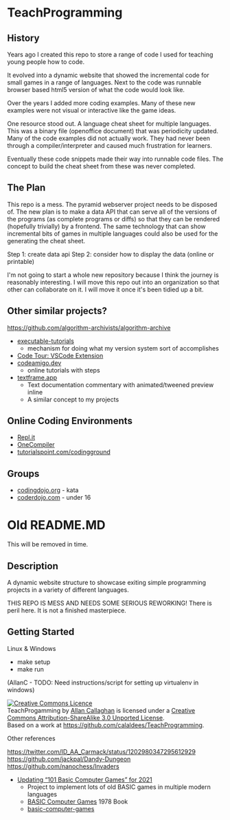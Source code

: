 TeachProgramming
================

History
-------

Years ago I created this repo to store a range of code I used for teaching young people how to code.

It evolved into a dynamic website that showed the incremental code for small games in a range of languages. Next to the code was runnable browser based html5 version of what the code would look like.

Over the years I added more coding examples. Many of these new examples were not visual or interactive like the game ideas.

One resource stood out. A language cheat sheet for multiple languages. This was a binary file (openoffice document) that was periodicity updated.
Many of the code examples did not actually work. They had never been through a compiler/interpreter and caused much frustration for learners.

Eventually these code snippets made their way into runnable code files. The concept to build the cheat sheet from these was never completed.


The Plan
--------

This repo is a mess. The pyramid webserver project needs to be disposed of.
The new plan is to make a data API that can serve all of the versions of the programs (as complete programs or diffs) so that they can be rendered (hopefully trivially) by a frontend.
The same technology that can show incremental bits of games in multiple languages could also be used for the generating the cheat sheet.

Step 1: create data api
Step 2: consider how to display the data (online or printable)

I'm not going to start a whole new repository because I think the journey is reasonably interesting.
I will move this repo out into an organization so that other can collaborate on it.
I will move it once it's been tidied up a bit.

Other similar projects?
-----------------------

https://github.com/algorithm-archivists/algorithm-archive
* [executable-tutorials](https://github.com/dharmatech/executable-tutorials)
    * mechanism for doing what my version system sort of accomplishes
* [Code Tour: VSCode Extension](https://marketplace.visualstudio.com/items?itemName=vsls-contrib.codetour)
* [codeamigo.dev](https://codeamigo.dev/)
    * online tutorials with steps
* [textframe.app](https://textframe.app/)
    * Text documentation commentary with animated/tweened preview inline
    * A similar concept to my projects

Online Coding Environments
--------------------------

* [Repl.it](https://replit.com/)
* [OneCompiler](https://onecompiler.com/)
* [tutorialspoint.com/codingground](https://www.tutorialspoint.com/codingground.htm)

Groups
------

* [codingdojo.org](https://codingdojo.org/) - kata
* [coderdojo.com](https://coderdojo.com/) - under 16

Old README.MD
=============

This will be removed in time.

Description
-----------

A dynamic website structure to showcase exiting simple programming projects
in a variety of different languages.

THIS REPO IS MESS AND NEEDS SOME SERIOUS REWORKING!
There is peril here.
It is not a finished masterpiece.

Getting Started
---------------

Linux & Windows
- make setup
- make run

(AllanC - TODO: Need instructions/script for setting up virtualenv in windows)


<a rel="license" href="http://creativecommons.org/licenses/by-sa/3.0/deed.en_GB"><img alt="Creative Commons Licence" style="border-width:0" src="http://i.creativecommons.org/l/by-sa/3.0/88x31.png" /></a><br /><span xmlns:dct="http://purl.org/dc/terms/" property="dct:title">TeachProgamming</span> by <a xmlns:cc="http://creativecommons.org/ns#" href="http://calaldees.tnkd.net/" property="cc:attributionName" rel="cc:attributionURL">Allan Callaghan</a> is licensed under a <a rel="license" href="http://creativecommons.org/licenses/by-sa/3.0/deed.en_GB">Creative Commons Attribution-ShareAlike 3.0 Unported License</a>.<br />Based on a work at <a xmlns:dct="http://purl.org/dc/terms/" href="https://github.com/calaldees/TeachProgramming" rel="dct:source">https://github.com/calaldees/TeachProgramming</a>.


Other references

https://twitter.com/ID_AA_Carmack/status/1202980347295612929
https://github.com/jackpal/Dandy-Dungeon
https://github.com/nanochess/Invaders


* [Updating “101 Basic Computer Games” for 2021](https://discourse.codinghorror.com/t/updating-101-basic-computer-games-for-2021/7927)
    * Project to implement lots of old BASIC games in multiple modern languages
    * [BASIC Computer Games](http://www.vintage-basic.net/games.html) 1978 Book
    * [basic-computer-games](https://github.com/coding-horror/basic-computer-games)